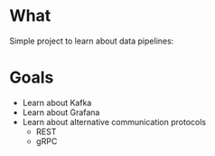 # What
Simple project to learn about data pipelines:

# Goals
- Learn about Kafka
- Learn about Grafana 
- Learn about alternative communication protocols 
   - REST
   - gRPC
